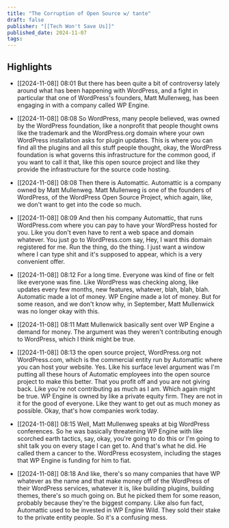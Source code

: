 ```yaml
---
title: "The Corruption of Open Source w/ tante"
draft: false
publisher: "[[Tech Won't Save Us]]"
published_date: 2024-11-07
tags:
---
```



## Highlights
* [[2024-11-08]] 08:01  But there has been quite a bit of controversy lately around what has been happening with WordPress, and a fight in particular that one of WordPress's founders, Matt Mullenweg, has been engaging in with a company called WP Engine.

* [[2024-11-08]] 08:08  So WordPress, many people believed, was owned by the WordPress foundation, like a nonprofit that people thought owns like the trademark and the WordPress.org domain where your own WordPress installation asks for plugin updates. This is where you can find all the plugins and all this stuff people thought, okay, the WordPress foundation is what governs this infrastructure for the common good, if you want to call it that, like this open source project and like they provide the infrastructure for the source code hosting.

* [[2024-11-08]] 08:08  Then there is Automattic. Automattic is a company owned by Matt Mullenweg. Matt Mullenweg is one of the founders of WordPress, of the WordPress Open Source Project, which again, like, we don't want to get into the code so much.

* [[2024-11-08]] 08:09  And then his company Automattic, that runs WordPress.com where you can pay to have your WordPress hosted for you. Like you don't even have to rent a web space and domain whatever. You just go to WordPress.com say, Hey, I want this domain registered for me. Run the thing, do the thing. I just want a window where I can type shit and it's supposed to appear, which is a very convenient offer.

* [[2024-11-08]] 08:12  For a long time. Everyone was kind of fine or felt like everyone was fine. Like WordPress was checking along, like updates every few months, new features, whatever, blah, blah, blah. Automatic made a lot of money. WP Engine made a lot of money. But for some reason, and we don't know why, in September, Matt Mullenwick was no longer okay with this.

* [[2024-11-08]] 08:11  Matt Mullenwick basically sent over WP Engine a demand for money. The argument was they weren't contributing enough to WordPress, which I think might be true.

* [[2024-11-08]] 08:13  the open source project, WordPress.org not WordPress.com, which is the commercial entity run by Automattic where you can host your website. Yes. Like his surface level argument was I'm putting all these hours of Automatic employees into the open source project to make this better. That you profit off and you are not giving back. Like you're not contributing as much as I am. Which again might be true. WP Engine is owned by like a private equity firm. They are not in it for the good of everyone. Like they want to get out as much money as possible. Okay, that's how companies work today.

* [[2024-11-08]] 08:15  Well, Matt Mullenweg speaks at big WordPress conferences. So he was basically threatening WP Engine with like scorched earth tactics, say, okay, you're going to do this or I'm going to shit talk you on every stage I can get to. And that's what he did. He called them a cancer to the. WordPress ecosystem, including the stages that WP Engine is funding for him to fiat.

* [[2024-11-08]] 08:18  And like, there's so many companies that have WP whatever as the name and that make money off of the WordPress of their WordPress services, whatever it is, like building plugins, building themes, there's so much going on. But he picked them for some reason, probably because they're the biggest company. Like also fun fact, Automattic used to be invested in WP Engine Wild. They sold their stake to the private entity people. So it's a confusing mess.


